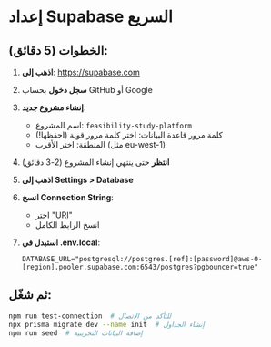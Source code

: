 # إعداد Supabase السريع

## الخطوات (5 دقائق):

1. **اذهب إلى**: https://supabase.com
2. **سجل دخول** بحساب GitHub أو Google
3. **إنشاء مشروع جديد**:
   - اسم المشروع: `feasibility-study-platform`
   - كلمة مرور قاعدة البيانات: اختر كلمة مرور قوية (احفظها!)
   - المنطقة: اختر الأقرب (مثل eu-west-1)

4. **انتظر** حتى ينتهي إنشاء المشروع (2-3 دقائق)

5. **اذهب إلى Settings > Database**

6. **انسخ Connection String**:
   - اختر "URI" 
   - انسخ الرابط الكامل

7. **استبدل في .env.local**:
   ```
   DATABASE_URL="postgresql://postgres.[ref]:[password]@aws-0-[region].pooler.supabase.com:6543/postgres?pgbouncer=true"
   ```

## ثم شغّل:
```bash
npm run test-connection  # للتأكد من الاتصال
npx prisma migrate dev --name init  # إنشاء الجداول
npm run seed  # إضافة البيانات التجريبية
```
